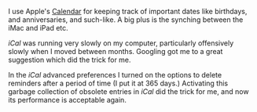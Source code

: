 I use Apple's [Calendar](https://support.apple.com/en-gb/guide/calendar/welcome/mac)
for keeping track of important dates like birthdays, and
anniversaries, and such-like. A big plus is the synching
between the iMac and iPad etc.

*iCal* was running very slowly on my computer, particularly offensively slowly when I moved between months.  Googling got me to a great suggestion which did the trick for me.

In the *iCal* advanced preferences I turned on the options to delete reminders after a period of time (I put it at 365 days.)  Activating this garbage collection of obsolete entries in *iCal* did the trick for me, and now its performance is acceptable again.
